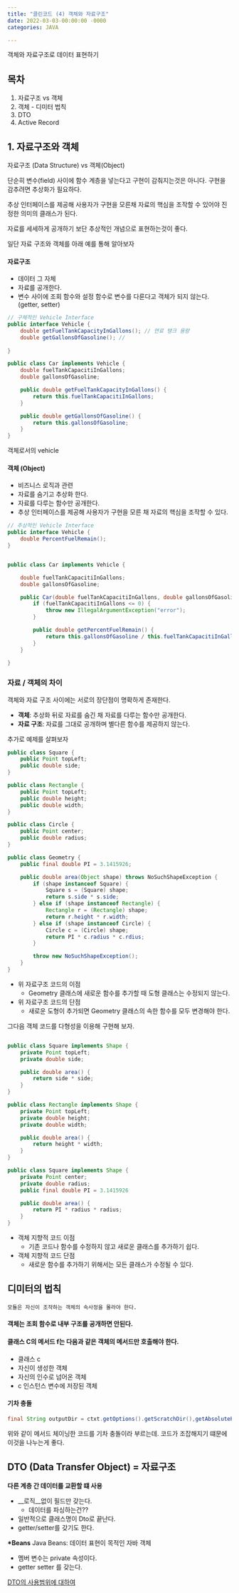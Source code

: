```yaml
---
title: "클린코드 (4) 객체와 자료구조"
date: 2022-03-03-00:00:00 -0000
categories: JAVA

---
```


객체와 자료구조로 데이터 표현하기


## 목차
1. 자료구조 vs 객체
2. 객체 - 디미터 법칙
3. DTO
4. Active Record


## 1. 자료구조와 객체
자료구조 (Data Structure) vs 객체(Object)

단순히 변수(field) 사이에 함수 계층을 넣는다고 구현이 감춰지는것은 아니다.
구현을 감추려면 추상화가 필요하다.

추상 인터페이스를 제공해 사용자가 구현을 모른채 자료의 핵심을 조작할 수 있어야 진정한 의미의 클래스가 된다.

자료를 세세하게 공개하기 보단 추상적인 개념으로 표현하는것이 좋다.

일단 자료 구조와 객체를 아래 예를 통해 알아보자

#### 자료구조
- 데이터 그 자체
- 자료를 공개한다.
- 변수 사이에 조회 함수와 설정 함수로 변수를 다룬다고 객체가 되지 않는다.
    (getter, setter)

```java
// 구체적인 Vehicle Interface
public interface Vehicle {
    double getFuelTankCapacityInGallons(); // 연료 탱크 용량
    double getGallonsOfGasoline(); //
    
}

public class Car implements Vehicle {
    double fuelTankCapacitiInGallons;
    double gallonsOfGasoline;

    public double getFuelTankCapacityInGallons() {
        return this.fuelTankCapacitiInGallons;
    }

    public double getGallonsOfGasoline() {
        return this.gallonsOfGasoline;
    }
}

```

객체로서의 vehicle

#### 객체 (Object)
- 비즈니스 로직과 관련
- 자료를 숨기고 추상화 한다.
- 자료를 다루는 함수만 공개한다.
- 추상 인터페이스를 제공해 사용자가 구현을 모른 채 자료의 핵심을 조작할 수 있다.

```java
// 추상적인 Vehicle Interface
public interface Vehicle {
    double PercentFuelRemain();
}


public class Car implements Vehicle {

    double fuelTankCapacitiInGallons;
    double gallonsOfGasoline;

    public Car(double fuelTankCapacitiInGallons, double gallonsOfGasoline) {
        if (fuelTankCapacitiInGallons <= 0) {
            throw new IllegalArgumentException("error");
        }

        public double getPercentFuelRemain() {
            return this.gallonsOfGasoline / this.fuelTankCapacitiInGallons * 100;
        }
    }
 
}
```

### 자료 / 객체의 차이
객체와 자료 구조 사이에는 서로의 장단점이 명확하게 존재한다.
- __객체__: 추상화 뒤로 자료를 숨긴 채 자료를 다루는 함수만 공개한다.
- __자료 구조__: 자료를 그대로 공개하며 별다른 함수를 제공하지 않는다.

추가로 예제를 살펴보자

```java
public class Square {
    public Point topLeft;
    public double side;
}

public class Rectangle {
    public Point topLeft;
    public double height;
    public double width;
}

public class Circle {
    public Point center;
    public double radius;
}

public class Geometry {
    public final double PI = 3.1415926;

    public double area(Object shape) throws NoSuchShapeException {
        if (shape instanceof Square) {
            Square s = (Square) shape;
            return s.side * s.side;
        } else if (shape instanceof Rectangle) {
            Rectangle r = (Rectangle) shape;
            return r.height * r.width;
        } else if (shape instanceof Circle) {
            Circle c = (Circle) shape;
            return PI * c.radius * c.rdius;
        }

        throw new NoSuchShapeException();
    }
}
```
- 위 자료구조 코드의 이점
    - Geometry 클래스에 새로운 함수를 추가할 때 도형 클래스는 수정되지 않는다.
- 위 자료구조 코드의 단점
    - 새로운 도형이 추가되면 Geometry 클래스의 속한 함수를 모두 변경해야 한다.


그다음 객체 코드를 다형성을 이용해 구현해 보자.
```java

public class Square implements Shape {
    private Point topLeft;
    private double side;

    public double area() {
        return side * side;
    }
}

public class Rectangle implements Shape {
    private Point topLeft;
    private double height;
    private double width;

    public double area() {
        return height * width;
    }
}

public class Square implements Shape {
    private Point center;
    private double radius;
    public final double PI = 3.1415926

    public double area() {
        return PI * radius * radius;
    }
}

```
- 객체 지향적 코드 이점
    - 기존 코드나 함수를 수정하지 않고 새로운 클래스를 추가하기 쉽다.
- 객체 지향적 코드 단점
    - 새로운 함수를 추가하기 위해서는 모든 클래스가 수정될 수 있다.



## 디미터의 법칙

```
모듈은 자신이 조작하는 객체의 속사정을 몰라야 한다.
```

#### 객체는 조회 함수로 내부 구조를 공개하면 안된다.
#### 클래스 C의 메서드 f는 다음과 같은 객체의 메서드만 호출해야 한다.
- 클래스 c
- 자신이 생성한 객체
- 자신의 인수로 넘어온 객체
- c 인스턴스 변수에 저장된 객체
 
#### 기차 충돌
```java
final String outputDir = ctxt.getOptions().getScratchDir(),getAbsolutePath();
```
위와 같이 메서드 체이닝한 코드를 기차 충돌이라 부르는데.
코드가 조잡해지기 떄문에 이것을 나누는게 좋다.

 ## DTO (Data Transfer Object) = 자료구조

 __다른 계층 간 데이터를 교환할 떄 사용__

 - __로직__없이 필드만 갖는다.
    - 데이터를 파싱하는건??
 - 일반적으로 클래스명이 Dto로 끝난다.
 - getter/setter를 갖기도 한다.

 __*Beans__
 Java Beans: 데이터 표현이 목적인 자바 객체
 - 멤버 변수는 private 속성이다.
 - getter setter 를 갖는다. 


[DTO의 사용범위에 대하여](https://tecoble.techcourse.co.kr/post/2021-04-25-dto-layer-scope/)